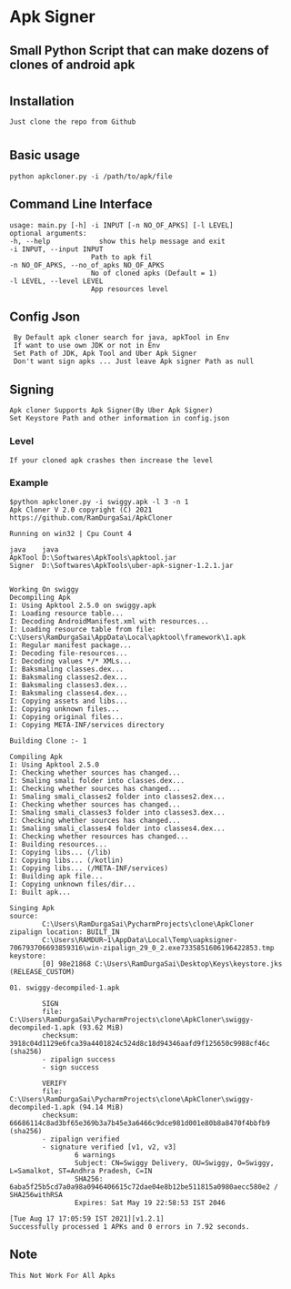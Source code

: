 # Apk Signer
## Small Python Script that can make dozens of clones of android apk
# 

## Installation
    Just clone the repo from Github
# 

## Basic usage

    python apkcloner.py -i /path/to/apk/file



## Command Line Interface

    usage: main.py [-h] -i INPUT [-n NO_OF_APKS] [-l LEVEL]
    optional arguments:
    -h, --help            show this help message and exit
    -i INPUT, --input INPUT
                        Path to apk fil
    -n NO_OF_APKS, --no_of_apks NO_OF_APKS
                        No of cloned apks (Default = 1)
    -l LEVEL, --level LEVEL
                        App resources level



## Config Json
     By Default apk cloner search for java, apkTool in Env
     If want to use own JDK or not in Env
     Set Path of JDK, Apk Tool and Uber Apk Signer
     Don't want sign apks ... Just leave Apk signer Path as null

## Signing
    Apk cloner Supports Apk Signer(By Uber Apk Signer)
    Set Keystore Path and other information in config.json
### Level
    If your cloned apk crashes then increase the level
### Example
    $python apkcloner.py -i swiggy.apk -l 3 -n 1
    Apk Cloner V 2.0 copyright (C) 2021 https://github.com/RamDurgaSai/ApkCloner

    Running on win32 | Cpu Count 4
    
    java    java
    ApkTool D:\Softwares\ApkTools\apktool.jar
    Signer  D:\Softwares\ApkTools\uber-apk-signer-1.2.1.jar
    
    
    Working On swiggy
    Decompiling Apk
    I: Using Apktool 2.5.0 on swiggy.apk
    I: Loading resource table...
    I: Decoding AndroidManifest.xml with resources...
    I: Loading resource table from file: C:\Users\RamDurgaSai\AppData\Local\apktool\framework\1.apk
    I: Regular manifest package...
    I: Decoding file-resources...
    I: Decoding values */* XMLs...
    I: Baksmaling classes.dex...
    I: Baksmaling classes2.dex...
    I: Baksmaling classes3.dex...
    I: Baksmaling classes4.dex...
    I: Copying assets and libs...
    I: Copying unknown files...
    I: Copying original files...
    I: Copying META-INF/services directory
    
    Building Clone :- 1
    
    Compiling Apk
    I: Using Apktool 2.5.0
    I: Checking whether sources has changed...
    I: Smaling smali folder into classes.dex...
    I: Checking whether sources has changed...
    I: Smaling smali_classes2 folder into classes2.dex...
    I: Checking whether sources has changed...
    I: Smaling smali_classes3 folder into classes3.dex...
    I: Checking whether sources has changed...
    I: Smaling smali_classes4 folder into classes4.dex...
    I: Checking whether resources has changed...
    I: Building resources...
    I: Copying libs... (/lib)
    I: Copying libs... (/kotlin)
    I: Copying libs... (/META-INF/services)
    I: Building apk file...
    I: Copying unknown files/dir...
    I: Built apk...
    
    Singing Apk
    source:
            C:\Users\RamDurgaSai\PycharmProjects\clone\ApkCloner
    zipalign location: BUILT_IN
            C:\Users\RAMDUR~1\AppData\Local\Temp\uapksigner-706793706693859316\win-zipalign_29_0_2.exe7335851606196422853.tmp
    keystore:
            [0] 98e21868 C:\Users\RamDurgaSai\Desktop\Keys\keystore.jks (RELEASE_CUSTOM)
    
    01. swiggy-decompiled-1.apk
    
            SIGN
            file: C:\Users\RamDurgaSai\PycharmProjects\clone\ApkCloner\swiggy-decompiled-1.apk (93.62 MiB)
            checksum: 3918c04d1129e6fca39a4401824c524d8c18d94346aafd9f125650c9988cf46c (sha256)
            - zipalign success
            - sign success
    
            VERIFY
            file: C:\Users\RamDurgaSai\PycharmProjects\clone\ApkCloner\swiggy-decompiled-1.apk (94.14 MiB)
            checksum: 66686114c8ad3bf65e369b3a7b45e3a6466c9dce981d001e80b8a8470f4bbfb9 (sha256)
            - zipalign verified
            - signature verified [v1, v2, v3]
                    6 warnings
                    Subject: CN=Swiggy Delivery, OU=Swiggy, O=Swiggy, L=Samalkot, ST=Andhra Pradesh, C=IN
                    SHA256: 6aba5f25b5cd7a0a98a0946406615c72dae04e8b12be511815a0980aecc580e2 / SHA256withRSA
                    Expires: Sat May 19 22:58:53 IST 2046
    
    [Tue Aug 17 17:05:59 IST 2021][v1.2.1]
    Successfully processed 1 APKs and 0 errors in 7.92 seconds.
## Note 
    This Not Work For All Apks

